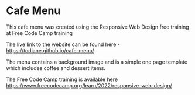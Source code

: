 # Cafe Menu

This cafe menu was created using the Responsive Web Design free training at Free Code Camp training

The live link to the website can be found here - <https://todiane.github.io/cafe-menu/>

The menu contains a background image and is a simple one page template which includes coffee and dessert items.

The Free Code Camp training is available here
<https://www.freecodecamp.org/learn/2022/responsive-web-design/>
